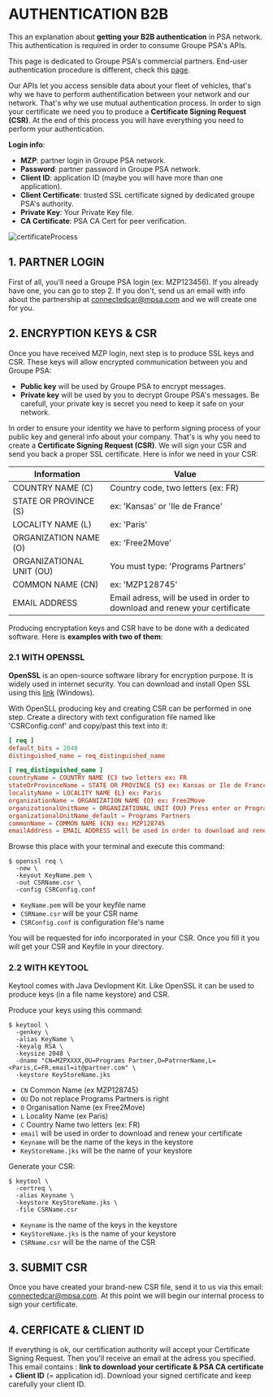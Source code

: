 # AUTHENTICATION B2B
This an explanation about **getting your B2B authentication** in PSA network. This authentication is required in order to consume Groupe PSA's APIs.

This page is dedicated to Groupe PSA's commercial partners. End-user authentication procedure is different, check this [page]({{site.baseurl}}/webapi/b2c/connect).

Our APIs let you access sensible data about your fleet of vehicles, that's why we have to perform authentification between your network  and our network. That's why we use mutual authentication process. In order to sign your certificate we need you to produce a **Certificate Signing Request (CSR)**. At the end of this process you will have everything you need to perform your authentication.

**Login info**:
- **MZP**: partner login in Groupe PSA network.
- **Password**: partner password in Groupe PSA network.
- **Client ID**: application ID (maybe you will have more than one application).
- **Client Certificate**: trusted SSL certificate signed by dedicated groupe PSA's authority.
- **Private Key**: Your Private Key file.
- **CA Certificate**: PSA CA Cert for peer verification.

<img src="{{site.baseurl}}/assets/images/certificateProcess.png" alt="certificateProcess" style="max-width: 580px">

## 1. PARTNER LOGIN

First of all, you'll need a Groupe PSA login (ex: MZP123456). If you already have one, you can go to step 2. If you don't, send us an email with info about the partnership at <connectedcar@mpsa.com> and we will create one for you.

## 2. ENCRYPTION KEYS & CSR

Once you have received MZP login, next step is to produce SSL keys and CSR. These keys will allow encrypted communication between you and Groupe PSA:
- **Public key** will be used by Groupe PSA to encrypt messages.
- **Private key** will be used by you to decrypt Groupe PSA's messages. Be carefull, your private key is secret you need to keep it safe on your network.

In order to ensure your identity we have to perform signing process of your public key and general info about your company. That's is why you need to create a **Certificate Signing Request (CSR)**. We will sign your CSR and send you back a proper SSL certificate. Here is infor we need in your CSR:

|Information|Value|
|-|-|
| COUNTRY NAME (C) | Country code, two letters (ex: FR) |
| STATE OR PROVINCE (S) | ex: 'Kansas' or 'Ile de France' |
| LOCALITY NAME (L) | ex: 'Paris' |
| ORGANIZATION NAME (O) | ex: 'Free2Move' |
| ORGANIZATIONAL UNIT (OU) | You must type: 'Programs Partners' |
| COMMON NAME (CN) | ex: 'MZP128745' |
| EMAIL ADDRESS | Email adress, will be used in order to download and renew your certificate |


Producing encryptation keys and CSR have to be done with a dedicated software. Here is **examples with two of them**:

### 2.1 WITH OPENSSL
**OpenSSL** is an open-source software library for encryption purpose. It is widely used in internet security. You can download and install Open SSL using this [link](https://slproweb.com/products/Win32OpenSSL.html) (Windows).

With OpenSLL producing key and creating CSR can be performed in one step. Create a directory with text configuration file named like 'CSRConfig.conf' and copy/past this text into it:

```conf
[ req ]
default_bits = 2048
distinguished_name = req_distinguished_name

[ req_distinguished_name ]
countryName = COUNTRY NAME (C) two letters ex: FR
stateOrProvinceName = STATE OR PROVINCE (S) ex: Kansas or Ile de France
localityName = LOCALITY NAME (L) ex: Paris
organizationName = ORGANIZATION NAME (O) ex: Free2Move
organizationalUnitName = ORGANIZATIONAL UNIT (OU) Press enter or Programs Partners
organizationalUnitName_default = Programs Partners
commonName = COMMON NAME (CN) ex: MZP128745
emailAddress = EMAIL ADDRESS will be used in order to download and renew your certificate
```

Browse this place with your terminal and execute this command:

```shell
$ openssl req \
  -new \
  -keyout KeyName.pem \
  -out CSRName.csr \
  -config CSRConfig.conf
```

- `KeyName.pem` will be your keyfile name
- `CSRName.csr` will be your CSR name
- `CSRConfig.conf` is configuration file's name

You will be requested for info incorporated in your CSR. Once you fill it you will get your CSR and Keyfile in your directory.

### 2.2 WITH KEYTOOL
Keytool comes with Java Devlopment Kit. Like OpenSSL it can be used to produce keys (in a file name keystore) and CSR.

Produce your keys using this command:

```shell
$ keytool \
  -genkey \
  -alias KeyName \
  -keyalg RSA \
  -keysize 2048 \
  -dname "CN=MZPXXXX,OU=Programs Partner,O=PatrnerName,L=<Paris,C=FR,email=it@partner.com" \
  -keystore KeyStoreName.jks
```

- `CN` Common Name (ex MZP128745)
- `OU` Do not replace Programs Partners is right
- `O` Organisation Name (ex Free2Move)
- `L` Locality Name (ex Paris)
- `C` Country Name two letters (ex: FR)
- `email` will be used in order to download and renew your certificate
- `Keyname` will be the name of the keys in the keystore
- `KeyStoreName.jks` will be the name of your keystore

Generate your CSR:

```shell
$ keytool \
  -certreq \
  -alias Keyname \
  -keystore KeyStoreName.jks \
  -file CSRName.csr
```

- `Keyname` is the name of the keys in the keystore
- `KeyStoreName.jks` is the name of your keystore
- `CSRName.csr` will be the name of the CSR

## 3. SUBMIT CSR
Once you have created your brand-new CSR file, send it to us via this email: <connectedcar@mpsa.com>.
At this point we will begin our internal process to sign your certificate.

## 4. CERFICATE & CLIENT ID
If everything is ok, our certification authority will accept your Certificate Signing Request. Then you'll receive an email at the adress you specified. This email contains : **link to download your certificate & PSA CA certificate** + **Client ID** (= application id).
Download your signed certificate and keep carefully your client ID.